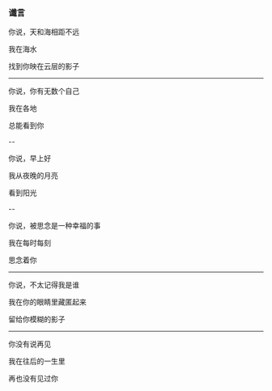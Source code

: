 ### 谶言

你说，天和海相距不远

我在海水

找到你映在云层的影子

---

你说，你有无数个自己

我在各地

总能看到你

--

你说，早上好

我从夜晚的月亮

看到阳光

--

你说，被思念是一种幸福的事

我在每时每刻

思念着你

---

你说，不太记得我是谁

我在你的眼睛里藏匿起来

留给你模糊的影子

---

你没有说再见

我在往后的一生里

再也没有见过你


